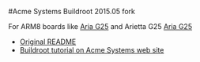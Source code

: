 #Acme Systems Buildroot 2015.05 fork

For ARM8 boards like [Aria G25](http://www.acmesystems.it/aria) and Arietta G25 [Aria G25](http://www.acmesystems.it/arietta)

* [Original README](/README)
* [Buildroot tutorial on Acme Systems web site](http://www.acmesystems.it/tutorials)

